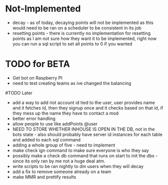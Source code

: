 # Not-Implemented
- decay - as of today, decaying points will not be implemented as this would need to be ran on a scheduler to be consistent in its job
- resetting points - there is currently no implementation for resetting points as I am not sure how they want it to be implemented, right now you can run a sql script to set all points to 0 if you wanted

# TODO for BETA
- Get bot on Raspberry PI
- need to test creating teams as ive changed the balancing


#TODO Later
- add a way to add riot account id tied to the user, user provides name and it fetches id, then they signup once and it checks based on that id, if they mess up the name they have to contact a mod
- better error handling
- allow people to use like addPoints @user
- NEED TO STORE WHETHER INHOUSE IS OPEN IN THE DB, not in the bots state - also should probably have server id instances for each table and added to each sql command
- adding a whole group of five - need to implement 
- make check ign command to make sure everyone is who they say
- possibly make a check db command that runs on start to init the dbs - since its only ran by me not a huge deal atm.
- write scripts to be ran nightly to dm users when they will decay
- add a fix to remove someone already on a team
- make MMR and prettify results
